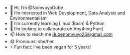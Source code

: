 - 👋 Hi, I’m @NomvuyoDube
- 👀 I’m interested in Web Development, Data Analysis and Environmentalism
- 🌱 I’m currently learning Linux (Bash) & Python
- 💞️ I’m looking to collaborate on Anything Fun:)
- 📫 How to reach me dubenomvuyo26@gmail.com
- 😄 Pronouns: she/her
- ⚡ Fun fact: I've been vegan for 5 years!

<!---
NomvuyoDube/NomvuyoDube is a ✨ special ✨ repository because its `README.md` (this file) appears on your GitHub profile.
You can click the Preview link to take a look at your changes.
--->
